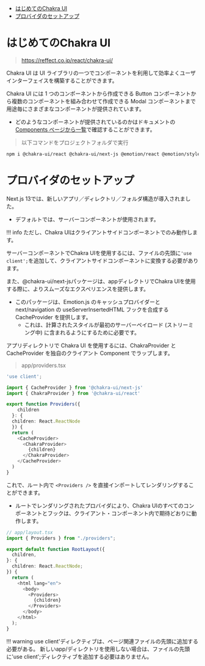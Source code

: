 - [はじめてのChakra UI](#はじめてのchakra-ui)
- [プロバイダのセットアップ](#プロバイダのセットアップ)

# はじめてのChakra UI
>https://reffect.co.jp/react/chakra-ui/

Chakra UI は UI ライブラリの一つでコンポーネントを利用して効率よくユーザインターフェイスを構築することができます。

Chakra UI には 1 つのコンポーネントから作成できる Button コンポーネントから複数のコンポーネントを組み合わせて作成できる Modal コンポーネントまで用途毎にさまざまなコンポーネントが提供されています。
- どのようなコンポーネントが提供されているのかはドキュメントの [Components ページから一覧](https://chakra-ui.com/docs/components)で確認することができます。
>以下コマンドをプロジェクトフォルダで実行
```bash
npm i @chakra-ui/react @chakra-ui/next-js @emotion/react @emotion/styled framer-motion
```
# プロバイダのセットアップ
Next.js 13では、新しいアプリ／ディレクトリ／フォルダ構造が導入されました。
- デフォルトでは、サーバーコンポーネントが使用されます。

!!! info ただし、Chakra UIはクライアントサイドコンポーネントでのみ動作します。

サーバーコンポーネントでChakra UIを使用するには、ファイルの先頭に`'use client';`を追加して、クライアントサイドコンポーネントに変換する必要があります。

また、@chakra-ui/next-jsパッケージは、appディレクトリでChakra UIを使用する際に、よりスムーズなエクスペリエンスを提供します。
- このパッケージは、Emotion.js のキャッシュプロバイダーと next/navigation の useServerInsertedHTML フックを合成する CacheProvider を提供します。
  - これは、計算されたスタイルが最初のサーバーペイロード (ストリーミング中) に含まれるようにするために必要です。

アプリディレクトリで Chakra UI を使用するには、ChakraProvider と CacheProvider を独自のクライアント Component でラップします。
>app/providers.tsx
```typescript
'use client';

import { CacheProvider } from '@chakra-ui/next-js'
import { ChakraProvider } from '@chakra-ui/react'

export function Providers({ 
    children 
  }: { 
  children: React.ReactNode 
  }) {
  return (
    <CacheProvider>
      <ChakraProvider>
        {children}
      </ChakraProvider>
    </CacheProvider>
  )
}
```
これで、ルート内で `<Providers />` を直接インポートしてレンダリングすることができます。
- ルートでレンダリングされたプロバイダにより、Chakra UIのすべてのコンポーネントとフックは、クライアント・コンポーネント内で期待どおりに動作します。
```typescript
// app/layout.tsx
import { Providers } from "./providers";

export default function RootLayout({
  children,
}: {
  children: React.ReactNode;
}) {
  return (
    <html lang="en">
      <body>
        <Providers>
          {children}
        </Providers>
      </body>
    </html>
  );
}
```
!!! warning use client'ディレクティブは、ページ関連ファイルの先頭に追加する必要がある。
    新しいapp/ディレクトリを使用しない場合は、ファイルの先頭に'use client';ディレクティブを追加する必要はありません。



